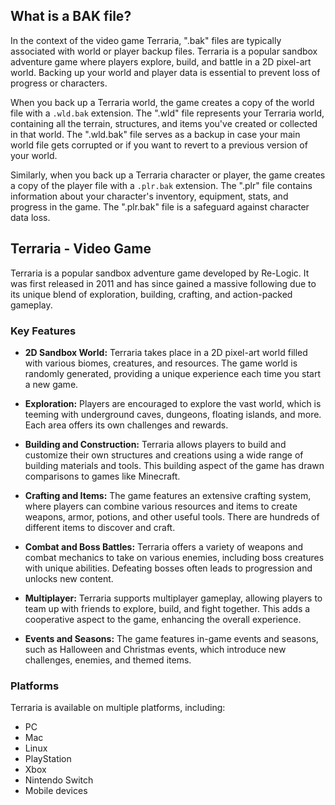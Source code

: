 ## What is a BAK file?

In the context of the video game Terraria, ".bak" files are typically associated with world or player backup files. Terraria is a popular sandbox adventure game where players explore, build, and battle in a 2D pixel-art world. Backing up your world and player data is essential to prevent loss of progress or characters.

When you back up a Terraria world, the game creates a copy of the world file with a `.wld.bak` extension. The ".wld" file represents your Terraria world, containing all the terrain, structures, and items you've created or collected in that world. The ".wld.bak" file serves as a backup in case your main world file gets corrupted or if you want to revert to a previous version of your world.

Similarly, when you back up a Terraria character or player, the game creates a copy of the player file with a `.plr.bak` extension. The ".plr" file contains information about your character's inventory, equipment, stats, and progress in the game. The ".plr.bak" file is a safeguard against character data loss.

## Terraria - Video Game

Terraria is a popular sandbox adventure game developed by Re-Logic. It was first released in 2011 and has since gained a massive following due to its unique blend of exploration, building, crafting, and action-packed gameplay.

### Key Features

- **2D Sandbox World:** Terraria takes place in a 2D pixel-art world filled with various biomes, creatures, and resources. The game world is randomly generated, providing a unique experience each time you start a new game.

- **Exploration:** Players are encouraged to explore the vast world, which is teeming with underground caves, dungeons, floating islands, and more. Each area offers its own challenges and rewards.

- **Building and Construction:** Terraria allows players to build and customize their own structures and creations using a wide range of building materials and tools. This building aspect of the game has drawn comparisons to games like Minecraft.

- **Crafting and Items:** The game features an extensive crafting system, where players can combine various resources and items to create weapons, armor, potions, and other useful tools. There are hundreds of different items to discover and craft.

- **Combat and Boss Battles:** Terraria offers a variety of weapons and combat mechanics to take on various enemies, including boss creatures with unique abilities. Defeating bosses often leads to progression and unlocks new content.

- **Multiplayer:** Terraria supports multiplayer gameplay, allowing players to team up with friends to explore, build, and fight together. This adds a cooperative aspect to the game, enhancing the overall experience.

- **Events and Seasons:** The game features in-game events and seasons, such as Halloween and Christmas events, which introduce new challenges, enemies, and themed items.

### Platforms

Terraria is available on multiple platforms, including:
- PC
- Mac
- Linux
- PlayStation
- Xbox
- Nintendo Switch
- Mobile devices

